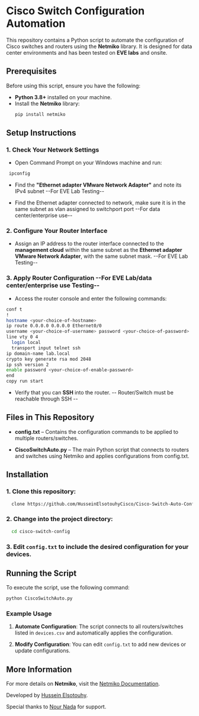 # Cisco Switch Configuration Automation

This repository contains a Python script to automate the configuration of Cisco switches and routers using the **Netmiko** library. It is designed for data center environments and has been tested on **EVE labs** and onsite.

## Prerequisites

Before using this script, ensure you have the following:

- **Python 3.8+** installed on your machine.
- Install the **Netmiko** library:
  ```bash
  pip install netmiko

Setup Instructions
------------------

### 1\. Check Your Network Settings

*   Open Command Prompt on your Windows machine and run:

 ```bash
  ipconfig
```

*   Find the **"Ethernet adapter VMware Network Adapter"** and note its IPv4 subnet --For EVE Lab Testing--

*   Find the Ethernet adapter connected to network, make sure it is in the same subnet as vlan assigned to switchport port --For data center/enterprise use--
    

### 2\. Configure Your Router Interface

*   Assign an IP address to the router interface connected to the **management cloud** within the same subnet as the **Ethernet adapter VMware Network Adapter**, with the same subnet mask. --For EVE Lab Testing--
    

### 3\. Apply Router Configuration --For EVE Lab/data center/enterprise use Testing--

*   Access the router console and enter the following commands:
```bash
conf t
!
hostname <your-choice-of-hostname>
ip route 0.0.0.0 0.0.0.0 Ethernet0/0
username <your-choice-of-username> password <your-choice-of-password>
line vty 0 4
  login local
  transport input telnet ssh
ip domain-name lab.local
crypto key generate rsa mod 2048
ip ssh version 2
enable password <your-choice-of-enable-password>
end
copy run start
```
*   Verify that you can **SSH** into the router. -- Router/Switch must be reachable through SSH --
    

Files in This Repository
------------------------

*   **config.txt** – Contains the configuration commands to be applied to multiple routers/switches.
    
*   **CiscoSwitchAuto.py** – The main Python script that connects to routers and switches using Netmiko and applies configurations from config.txt.
    

Installation
------------

### 1\. Clone this repository:
```bash
  clone https://github.com/HusseinElsotouhyCisco/Cisco-Switch-Auto-Config.git
```    
### 2\. Change into the project directory:
```bash
  cd cisco-switch-config
```  
### 3\. Edit `config.txt` to include the desired configuration for your devices.
    

Running the Script
------------------

To execute the script, use the following command:
```bash
python CiscoSwitchAuto.py
````

### Example Usage

1.  **Automate Configuration**: The script connects to all routers/switches listed in `devices.csv` and automatically applies the configuration.
    
2.  **Modify Configuration**: You can edit `config.txt` to add new devices or update configurations.
    

More Information
----------------

For more details on **Netmiko**, visit the [Netmiko Documentation](https://pypi.org/project/netmiko/).

Developed by [Hussein Elsotouhy](https://eg.linkedin.com/in/hussein-elsotouhy-03137519b).

Special thanks to [Nour Nada](http://www.linkedin.com/in/nour-mamdouh-nada-920a65191) for support.
